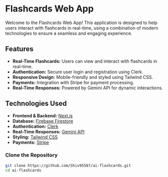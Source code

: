 # Flashcards Web App

Welcome to the Flashcards Web App! This application is designed to help users interact with flashcards in real-time, using a combination of modern technologies to ensure a seamless and engaging experience.

## Features

- **Real-Time Flashcards:** Users can view and interact with flashcards in real-time.
- **Authentication:** Secure user login and registration using Clerk.
- **Responsive Design:** Mobile-friendly and styled using Tailwind CSS.
- **Payments:** Integration with Stripe for payment processing.
- **Real-Time Responses:** Powered by Gemini API for dynamic interactions.

## Technologies Used

- **Frontend & Backend:** [Next.js](https://nextjs.org/)
- **Database:** [Firebase Firestore](https://firebase.google.com/products/firestore)
- **Authentication:** [Clerk](https://clerk.dev/)
- **Real-Time Responses:** [Gemini API](https://gemini.com/)
- **Styling:** [Tailwind CSS](https://tailwindcss.com/)
- **Payments:** [Stripe](https://stripe.com/)

### Clone the Repository

```bash
git clone https://github.com/Shiv95587/ai-flashcards.git
cd ai-flashcards
```

